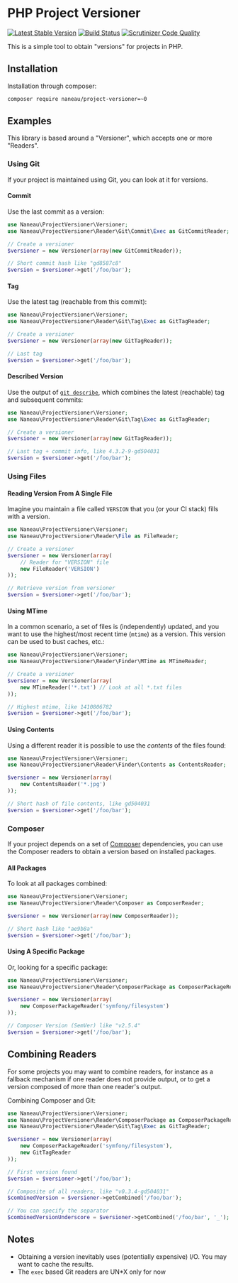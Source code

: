 # PHP Project Versioner

[![Latest Stable Version](https://poser.pugx.org/naneau/project-versioner/v/stable.svg)](https://packagist.org/packages/naneau/project-versioner)
[![Build Status](https://travis-ci.org/naneau/php-project-versioner.svg?branch=master)](https://travis-ci.org/naneau/php-project-versioner)
[![Scrutinizer Code Quality](https://scrutinizer-ci.com/g/naneau/php-project-versioner/badges/quality-score.png?b=master)](https://scrutinizer-ci.com/g/naneau/php-project-versioner/?branch=master)

This is a simple tool to obtain "versions" for projects in PHP.

## Installation

Installation through composer:

```bash
composer require naneau/project-versioner=~0
```

## Examples

This library is based around a "Versioner", which accepts one or more "Readers".

### Using Git

If your project is maintained using Git, you can look at it for versions.

#### Commit

Use the last commit as a version:

```php
use Naneau\ProjectVersioner\Versioner;
use Naneau\ProjectVersioner\Reader\Git\Commit\Exec as GitCommitReader;

// Create a versioner
$versioner = new Versioner(array(new GitCommitReader));

// Short commit hash like "gd8587c8"
$version = $versioner->get('/foo/bar');
```

#### Tag

Use the latest tag (reachable from this commit):

```php
use Naneau\ProjectVersioner\Versioner;
use Naneau\ProjectVersioner\Reader\Git\Tag\Exec as GitTagReader;

// Create a versioner
$versioner = new Versioner(array(new GitTagReader));

// Last tag
$version = $versioner->get('/foo/bar');
```

#### Described Version

Use the output of [`git describe`](http://git-scm.com/docs/git-describe), which combines the latest (reachable) tag and subsequent commits:

```php
use Naneau\ProjectVersioner\Versioner;
use Naneau\ProjectVersioner\Reader\Git\Tag\Exec as GitTagReader;

// Create a versioner
$versioner = new Versioner(array(new GitTagReader));

// Last tag + commit info, like 4.3.2-9-gd504031
$version = $versioner->get('/foo/bar');
```

### Using Files

#### Reading Version From A Single File

Imagine you maintain a file called `VERSION` that you (or your CI stack) fills with a version.

```php
use Naneau\ProjectVersioner\Versioner;
use Naneau\ProjectVersioner\Reader\File as FileReader;

// Create a versioner
$versioner = new Versioner(array(
    // Reader for "VERSION" file
    new FileReader('VERSION')
));

// Retrieve version from versioner
$version = $versioner->get('/foo/bar');
```

#### Using MTime

In a common scenario, a set of files is (independently) updated, and you want to use the highest/most recent time (`mtime`) as a version. This version can be used to bust caches, etc.:

```php
use Naneau\ProjectVersioner\Versioner;
use Naneau\ProjectVersioner\Reader\Finder\MTime as MTimeReader;

// Create a versioner
$versioner = new Versioner(array(
    new MTimeReader('*.txt') // Look at all *.txt files
));

// Highest mtime, like 1410806782
$version = $versioner->get('/foo/bar');
```

#### Using Contents

Using a different reader it is possible to use the *contents* of the files found:

```php
use Naneau\ProjectVersioner\Versioner;
use Naneau\ProjectVersioner\Reader\Finder\Contents as ContentsReader;

$versioner = new Versioner(array(
    new ContentsReader('*.jpg')
));

// Short hash of file contents, like gd504031
$version = $versioner->get('/foo/bar');
```

### Composer

If your project depends on a set of [Composer](https://getcomposer.org) dependencies, you can use the Composer readers to obtain a version based on installed packages.

#### All Packages

To look at all packages combined:

```php
use Naneau\ProjectVersioner\Versioner;
use Naneau\ProjectVersioner\Reader\Composer as ComposerReader;

$versioner = new Versioner(array(new ComposerReader));

// Short hash like "ae9b8a"
$version = $versioner->get('/foo/bar');
```

#### Using A Specific Package

Or, looking for a specific package:

```php
use Naneau\ProjectVersioner\Versioner;
use Naneau\ProjectVersioner\Reader\ComposerPackage as ComposerPackageReader;

$versioner = new Versioner(array(
    new ComposerPackageReader('symfony/filesystem')
));

// Composer Version (SemVer) like "v2.5.4"
$version = $versioner->get('/foo/bar');
```

## Combining Readers

For some projects you may want to combine readers, for instance as a fallback mechanism if one reader does not provide output, or to get a version composed of more than one reader's output.

Combining Composer and Git:

```php
use Naneau\ProjectVersioner\Versioner;
use Naneau\ProjectVersioner\Reader\ComposerPackage as ComposerPackageReader;
use Naneau\ProjectVersioner\Reader\Git\Tag\Exec as GitTagReader;

$versioner = new Versioner(array(
    new ComposerPackageReader('symfony/filesystem'),
    new GitTagReader
));

// First version found
$version = $versioner->get('/foo/bar');

// Composite of all readers, like "v0.3.4-gd504031"
$combinedVersion = $versioner->getCombined('/foo/bar');

// You can specify the separator
$combinedVersionUnderscore = $versioner->getCombined('/foo/bar', '_');
```

## Notes

 * Obtaining a version inevitably uses (potentially expensive) I/O. You may want to cache the results.
 * The `exec` based Git readers are UN*X only for now
